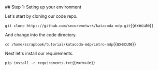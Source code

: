 
## Step 1: Seting up your environment

Let's start by cloning our code repo.

`git clone https://github.com/securenetwrk/katacoda-mdp.git`{{execute}}

And change into the code directory. 

`cd /home/scrapbook/tutorial/katacoda-mdp/intro-mdp`{{execute}}

Next let's install our requirements. 

`pip install -r requirements.txt`{{execute}}

